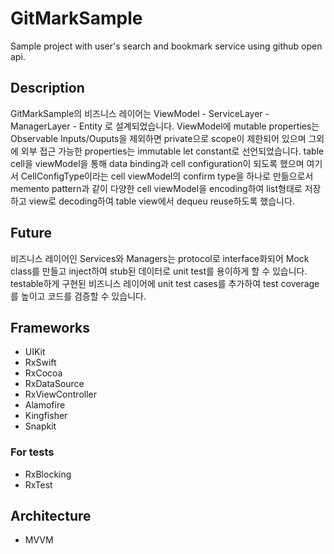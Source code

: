 # GitMarkSample
Sample project with user's search and bookmark service using github open api.

## Description
GitMarkSample의 비즈니스 레이어는 ViewModel - ServiceLayer - ManagerLayer - Entity 로 설계되었습니다.
ViewModel에 mutable properties는 Observable Inputs/Ouputs을 제외하면 private으로 scope이 제한되어 있으며 그외에 외부 접근 가능한 properties는 immutable let constant로 선언되었습니다. table cell을 viewModel을 통해 data binding과 cell configuration이 되도록 했으며 여기서 CellConfigType이라는 cell viewModel의 confirm type을 하나로 만듦으로서 memento pattern과 같이 다양한 cell viewModel을 encoding하여 list형태로 저장하고 view로 decoding하여 table view에서 dequeu reuse하도록 했습니다.

## Future
비즈니스 레이어인 Services와 Managers는 protocol로 interface화되어 Mock class를 만들고 inject하여 stub된 데이터로 unit test를 용이하게 할 수 있습니다. testable하게 구현된 비즈니스 레이어에 unit test cases를 추가하여 test coverage를 높이고 코드를 검증할 수 있습니다.

## Frameworks
- UIKit
- RxSwift
- RxCocoa
- RxDataSource
- RxViewController
- Alamofire
- Kingfisher
- Snapkit
### For tests
- RxBlocking
- RxTest

## Architecture
- MVVM
